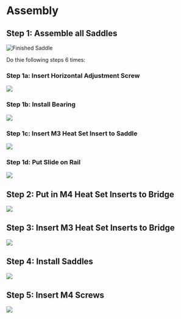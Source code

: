 # Assembly

## Step 1: Assemble all Saddles
![Finished Saddle](./exploded%20views/Finished%20Saddle%20Assembly.png)

Do thie following steps 6 times: 

### Step 1a: Insert Horizontal Adjustment Screw
![](./exploded%20views/Step%201%20-%20Insert%20Horizontal%20Adjustment%20Screw.png)

### Step 1b: Install Bearing
![](./exploded%20views/Step%202%20-%20Install%20Bearing.png)

### Step 1c: Insert M3 Heat Set Insert to Saddle
![](./exploded%20views/Step%203%20-%20Install%20Heat%20Insert.png)

### Step 1d: Put Slide on Rail
![](./exploded%20views/Step%204%20-%20Put%20slide%20on%20Rail.png)

## Step 2: Put in M4 Heat Set Inserts to Bridge
![](./exploded%20views/Step%205%20-%20Install%20M4%20Heat%20Inserts.png)

## Step 3: Insert M3 Heat Set Inserts to Bridge
![](./exploded%20views/Step%206%20-%20Install%20M3%20Heat%20Inserts.png)

## Step 4: Install Saddles
![](./exploded%20views/Step%207%20-%20Install%20Saddle%20Assemblies.png)

## Step 5: Insert M4 Screws
![](./exploded%20views/Step%208%20-%20Install%20M4%20Screws.png)
